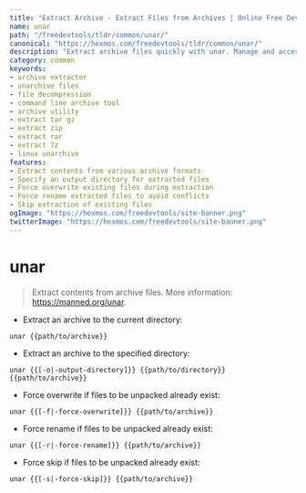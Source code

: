 ```yaml
---
title: "Extract Archive - Extract Files from Archives | Online Free DevTools by Hexmos"
name: unar
path: "/freedevtools/tldr/common/unar/"
canonical: "https://hexmos.com/freedevtools/tldr/common/unar/"
description: "Extract archive files quickly with unar. Manage and access the contents of compressed files with this command line utility. Free online tool, no registration required."
category: common
keywords:
- archive extractor
- unarchive files
- file decompression
- command line archive tool
- archive utility
- extract tar gz
- extract zip
- extract rar
- extract 7z
- linux unarchive
features:
- Extract contents from various archive formats
- Specify an output directory for extracted files
- Force overwrite existing files during extraction
- Force rename extracted files to avoid conflicts
- Skip extraction of existing files
ogImage: "https://hexmos.com/freedevtools/site-banner.png"
twitterImage: "https://hexmos.com/freedevtools/site-banner.png"
---
```


# unar

> Extract contents from archive files.
> More information: <https://manned.org/unar>.

- Extract an archive to the current directory:

`unar {{path/to/archive}}`

- Extract an archive to the specified directory:

`unar {{[-o|-output-directory]}} {{path/to/directory}} {{path/to/archive}}`

- Force overwrite if files to be unpacked already exist:

`unar {{[-f|-force-overwrite]}} {{path/to/archive}}`

- Force rename if files to be unpacked already exist:

`unar {{[-r|-force-rename]}} {{path/to/archive}}`

- Force skip if files to be unpacked already exist:

`unar {{[-s|-force-skip]}} {{path/to/archive}}`
